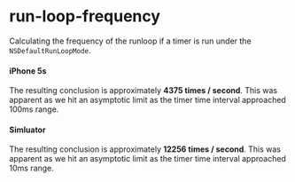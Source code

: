# run-loop-frequency

Calculating the frequency of the runloop if a timer is run under the ```NSDefaultRunLoopMode```.

#### iPhone 5s

The resulting conclusion is approximately __4375 times / second__. This was apparent as we hit an asymptotic limit as the timer time interval approached 100ms range.

#### Simluator

The resulting conclusion is approximately __12256 times / second__. This was apparent as we hit an asymptotic limit as the timer time interval approached 10ms range.

